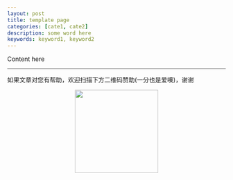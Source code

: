 ```yaml
---
layout: post
title: template page
categories: [cate1, cate2]
description: some word here
keywords: keyword1, keyword2
---
```


Content here

---


如果文章对您有帮助，欢迎扫描下方二维码赞助(一分也是爱噢)，谢谢

<div align="center"><img width="192px" height="192px" src="https://bingoex.github.io/assets/images/wechat1.jpg"/></div>
 
